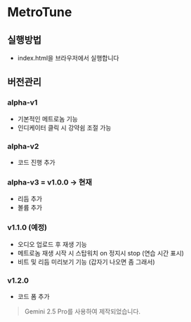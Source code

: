 # MetroTune
## 실행방법
- index.html을 브라우저에서 실행합니다
## 버전관리
### alpha-v1
- 기본적인 메트로놈 기능
- 인디케이터 클릭 시 강약쉼 조절 가능
### alpha-v2
- 코드 진행 추가
### alpha-v3 = v1.0.0 -> 현재
- 리듬 추가
- 볼륨 추가
### v1.1.0 (예정)
- 오디오 업로드 후 재생 기능
- 메트로놈 재생 시작 시 스탑워치 on 정지시 stop (연습 시간 표시)
- 비트 및 리듬 미리보기 기능 (갑자기 나오면 좀 그래서)
### v1.2.0 
- 코드 폼 추가

> Gemini 2.5 Pro를 사용하여 제작되었습니다.